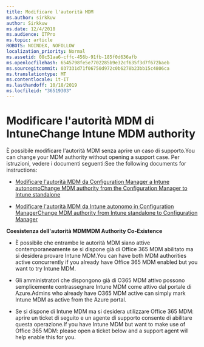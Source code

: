 ```yaml
---
title: Modificare l'autorità MDM
ms.author: sirkkuw
author: Sirkkuw
ms.date: 12/4/2018
ms.audience: ITPro
ms.topic: article
ROBOTS: NOINDEX, NOFOLLOW
localization_priority: Normal
ms.assetid: 08c51aa6-cffc-456b-91fb-185f0d636afb
ms.openlocfilehash: 6545798fe5e7702285b9e32cf635f3d7f672baeb
ms.sourcegitcommit: 037331d71f06750d972c0b6278b23bb15c4806ca
ms.translationtype: MT
ms.contentlocale: it-IT
ms.lasthandoff: 10/18/2019
ms.locfileid: "36519303"
---
```

# <a name="change-intune-mdm-authority"></a><span data-ttu-id="07dfb-102">Modificare l'autorità MDM di Intune</span><span class="sxs-lookup"><span data-stu-id="07dfb-102">Change Intune MDM authority</span></span>

<span data-ttu-id="07dfb-103">È possibile modificare l'autorità MDM senza aprire un caso di supporto.</span><span class="sxs-lookup"><span data-stu-id="07dfb-103">You can change your MDM authority without opening a support case.</span></span> <span data-ttu-id="07dfb-104">Per istruzioni, vedere i documenti seguenti:</span><span class="sxs-lookup"><span data-stu-id="07dfb-104">See the following documents for instructions:</span></span>
  
- [<span data-ttu-id="07dfb-105">Modificare l'autorità MDM da Configuration Manager a Intune autonomo</span><span class="sxs-lookup"><span data-stu-id="07dfb-105">Change MDM authority from the Configuration Manager to Intune standalone</span></span>](https://docs.microsoft.com/sccm/mdm/deploy-use/migrate-change-mdm-authority)
    
- [<span data-ttu-id="07dfb-106">Modificare l'autorità MDM da Intune autonomo in Configuration Manager</span><span class="sxs-lookup"><span data-stu-id="07dfb-106">Change MDM authority from Intune standalone to Configuration Manager</span></span>](https://docs.microsoft.com/sccm/mdm/deploy-use/change-mdm-authority)
    
 <span data-ttu-id="07dfb-107">**Coesistenza dell'autorità MDM**</span><span class="sxs-lookup"><span data-stu-id="07dfb-107">**MDM Authority Co-Existence**</span></span>
  
- <span data-ttu-id="07dfb-108">È possibile che entrambe le autorità MDM siano attive contemporaneamente se si dispone già di Office 365 MDM abilitato ma si desidera provare Intune MDM.</span><span class="sxs-lookup"><span data-stu-id="07dfb-108">You can have both MDM authorities active concurrently if you already have Office 365 MDM enabled but you want to try Intune MDM.</span></span>
    
- <span data-ttu-id="07dfb-109">Gli amministratori che dispongono già di O365 MDM attivo possono semplicemente contrassegnare Intune MDM come attivo dal portale di Azure.</span><span class="sxs-lookup"><span data-stu-id="07dfb-109">Admins who already have O365 MDM active can simply mark Intune MDM as active from the Azure portal.</span></span>
    
- <span data-ttu-id="07dfb-110">Se si dispone di Intune MDM ma si desidera utilizzare Office 365 MDM: aprire un ticket di seguito e un agente di supporto consente di abilitare questa operazione.</span><span class="sxs-lookup"><span data-stu-id="07dfb-110">If you have Intune MDM but want to make use of Office 365 MDM: please open a ticket below and a support agent will help enable this for you.</span></span>
    

